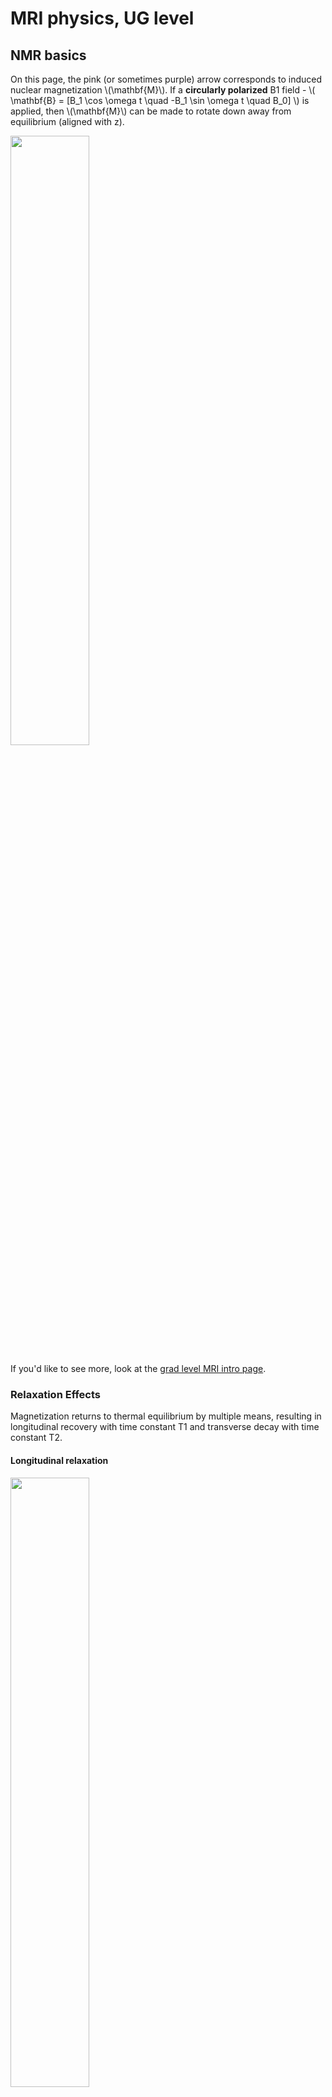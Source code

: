 

# MRI physics, UG level

## NMR basics

On this page, the pink (or sometimes purple) arrow corresponds to induced nuclear magnetization \\(\mathbf{M}\\). If a **circularly polarized** B1 field - \\( \mathbf{B} = [B_1 \cos \omega t \quad -B_1 \sin \omega t \quad B_0] \\) is applied, then \\(\mathbf{M}\\) can be made to rotate down away from equilibrium (aligned with z).

<img src="images/Bloch_Bminus_lab.gif" width="50%">

If you'd like to see more, look at the [grad level MRI intro page](teaching-mri-intro.html).

### Relaxation Effects

Magnetization returns to thermal equilibrium by multiple means, resulting in longitudinal recovery with time constant T1 and transverse decay with time constant T2.

#### Longitudinal relaxation

<img src="images/M_bloch_t1.gif" width="50%">

#### Transverse relaxation

<img src="images/M_bloch_t2graph.gif" width="50%">

Transverse relaxation can be subdivided into irreversible decay due to random interactions (T2):

<img src="images/M_bloch_t2.gif" width="30%">

and reversible decay due to microscopic (but constant) field perturbations (T2'):

<img src="images/M_bloch_t2prime.gif" width="30%">

The reversible decay can be recovered by applying a second RF pulse to form a **SPIN ECHO**
<img src="images/M_spin_echo.gif" width="90%">

More generally, after excitation by 90 degree pulse, the magnetization will return to equilibrium by a combination of T1 and T2 relaxation. This is called a **Free Indunction Decay (FID)**

<img src="images/FID_lab.gif" width="60%">

Note that \\(\mathbf{M}\\) *does not* rotate back to equilibrium - the transverse and longitudinal relaxation components are independent. Note also that the Larmor frequency here is exaggeratedly small. In reality \\(\omega\\) is in the range of 100MHz, making one period of rotation about 10ns, whereas the relaxation times are in the range of 10s to 100s of milliseconds. Hence the precession rotation depicted here would in reality be much faster (this is true for all the diagrams on this page) but has been slowed down to make easier to interpret.

#### Relaxation rates and correlation times
Transverse and longitudinal relaxation are caused by the fluctuating local fields experienced by each spin moment. Taking a simplistic view, longitudinal relaxation is caused by the transverse component of the local fields, while transverse relaxation relates to the longitudinal component of the local fields. The latter effect is more straightforward to visualise. Imagine that a collection of spins experiences very slowly varying fluctuating background field as shown below:

<img src="images/T2_slow_fluctuation.gif" width="30%">
<img src="images/T2_slow_fluctuation_plot.gif" width="30%">

The arrows correspond to the precessing phases of the spin moments - imagine we are looking down on them from above so we can see the transverse component. The colours correspond to the local strength of the magnetic field (longitudinal component) - red means slightly more than the applied B0 and blue means slightly less. The fluctuations cause the precession frequency of the spins to locally speed up and slow down. The result (exaggerated here for bigger effect) is that the spins rapidly lose phase coherence, hence the overall signal (which is the aggregate from all of them) will be lower. The plot shows how the vector sum of the individual components goes down over time - *note that in an ideal world with a very large number of spins and corrcet distribution of frequencies this would be an exponential decay, whereas in our simple model it doesn't do this*. Thus a long coherence time corresponds to a **short T2 time**.

Now imagine the opposite scenario where we have very rapidly fluctuating fields:

<img src="images/T2_fast_fluctuation.gif" width="30%">
<img src="images/T2_fast_fluctuation_plot.gif" width="30%">

The fields have the same strength, but since the fluctuations are fast they don't accumulate a big difference on the spins phase over time. In this example the fast fluctuation (i.e. short correlation time) gives rise to a **long T2 time**. With reference to above, the T2' (reversible) decay corresponds to background fields that are not time varying. The T2 decay (irreversible) corresponds to all randomly temporally fluctuating fields.




<br>
<br>

## Spatial Encoding

### Gradient Waveforms
Applied gradient fields can be characterized by a time variable waveform:

<img src="images/output_sDdnMn.gif" width="90%">

<br>

### Spin Warp method
Imagine we are imaging an object with this spin density:

<img src="images/spinwarpVD_density.png" width="25%">

After excitation, the transverse magnetization is precessing when viewed in the laboratory frame:

<img src="images/spinwarp_VD_larmor.gif" width="25%">


If a gradient is applied in the x-direction (Left to Right) we get spatial variation in precession frequency that means some move faster and some slower than the Larmor frequency:

<img src="images/spinwarp_VD_larmor_Gx.gif" width="25%">

If a gradient is applied in the y-direction, the same is true:

<img src="images/spinwarp_VD_larmor_Gy.gif" width="25%">

**Phase Encoding** involves applying gradients first in one direction and then another. This is best described in the k-space formalism and results in a combination of the above effects. The observed signal is always the integral over the entire sample, for example:

<img src="images/spinwarp_VD_larmor_Gx_plot.gif" width="25%">

This will be different for each applied gradient, and each gradient maps out a trajectory in k-space. We can plot the signals as a function of k, and then use an inverse FT to reconstruct the image.


<br>
<br>

## Steady state behaviour

If a sequence uses rapidly repeated RF pulses then magnetization does not have time to recover from one excitation to the rest. The result is that a dynamic equilibrium is reached, in which the longitudinal magnetization is less than the maximum available. For example, see the sequence below:


<img src="images/GRE_flip90_TR1000.gif" width="65%">

This is called saturation. If the repetition time is reduced, the effect is worse, and the steady-state magnetization is even smaller - the result from imaging would be lower signal.

<img src="images/GRE_flip90_TR500.gif" width="65%">

We find that in this case reducing the flip angle (below: from 90 to 60 degrees) can lead to an increase in signal, since the saturation effect is reduced

<img src="images/GRE_flip59_TR500.gif" width="65%">


<br>
<br>

## Quantitative MRI

In lectures we looked at an example of trying to measure the T1 and T2 of some different samples in test-tubes. Below are the images obtained using inversion recovery for different delay times (Ti):

<img src="images/inversiontimes.gif" width="65%">

Below are the same tubes, this time scanned with spin echo sequences using different echo times:

<img src="images/echotimes.gif" width="65%">

In both cases we calculate T1 and T2 for each pixel, using the relevant signal equation.

Below, T1:

<img src="images/fig_2017_11_10_11_28_40.png" width="65%">


Below, T2:

<img src="images/fig_2017_11_10_11_47_12.png" width="65%">

(c) Shaihan Malik 2017
